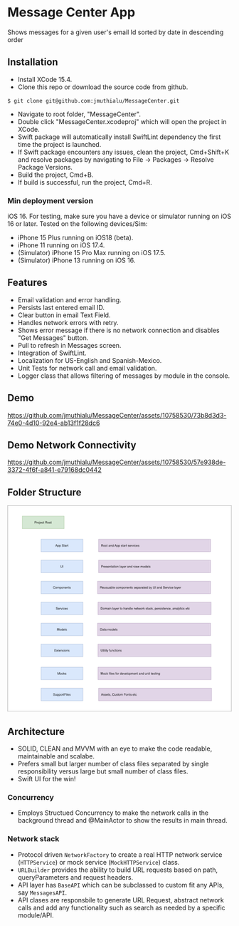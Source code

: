 # Message Center App

Shows messages for a given user's email Id sorted by date in descending order

## Installation

- Install XCode 15.4.
- Clone this repo or download the source code from github.

```
$ git clone git@github.com:jmuthialu/MessageCenter.git
``` 

- Navigate to root folder, "MessageCenter".
- Double click "MessageCenter.xcodeproj" which will open the project in XCode.
- Swift package will automatically install SwiftLint dependency the first time the project is launched.
- If Swift package encounters any issues, clean the project, Cmd+Shift+K and resolve packages by navigating to File -> Packages -> Resolve Package Versions.
- Build the project, Cmd+B.
- If build is successful, run the project, Cmd+R.

### Min deployment version
iOS 16. For testing, make sure you have a device or simulator running on iOS 16 or later.
Tested on the following devices/Sim:
- iPhone 15 Plus running on iOS18 (beta).
- iPhone 11 running on iOS 17.4.
- (Simulator) iPhone 15 Pro Max running on iOS 17.5.
- (Simulator) iPhone 13 running on iOS 16.


## Features
- Email validation and error handling.
- Persists last entered email ID.
- Clear button in email Text Field.
- Handles network errors with retry.
- Shows error message if there is no network connection and disables "Get Messages" button.
- Pull to refresh in Messages screen.
- Integration of SwiftLint.
- Localization for US-English and Spanish-Mexico.
- Unit Tests for network call and email validation.
- Logger class that allows filtering of messages by module in  the console.

## Demo 

https://github.com/jmuthialu/MessageCenter/assets/10758530/73b8d3d3-74e0-4d10-92e4-ab13f1f28dc6

## Demo Network Connectivity

https://github.com/jmuthialu/MessageCenter/assets/10758530/57e938de-3372-4f6f-a841-e79168dc0442

## Folder Structure

![Message Center Folder Structure](Media/FolderStructure.png)

## Architecture
- SOLID, CLEAN and MVVM with an eye to make the code readable, maintainable and scalabe.
- Prefers small but larger number of class files separated by single responsibility versus large but small number of class files.
- Swift UI for the win!

### Concurrency
- Employs Structued Concurrency to make the network calls in the background thread and @MainActor to show the results in main thread.

### Network stack
- Protocol driven `NetworkFactory` to create a real HTTP network service (`HTTPService`) or mock service (`MockHTTPService`) class.
- `URLBuilder` provides the ability to build URL requests based on path, queryParameters and request headers. 
- API layer has `BaseAPI` which can be subclassed to custom fit any APIs, say `MessagesAPI`. 
- API clases are responsbile to generate URL Request, abstract network calls and add any functionality such as search as needed by a specific module/API.
